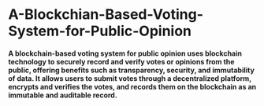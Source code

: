 # A-Blockchian-Based-Voting-System-for-Public-Opinion

#### A blockchain-based voting system for public opinion uses blockchain technology to securely record and verify votes or opinions from the public, offering benefits such as transparency, security, and immutability of data. It allows users to submit votes through a decentralized platform, encrypts and verifies the votes, and records them on the blockchain as an immutable and auditable record. 